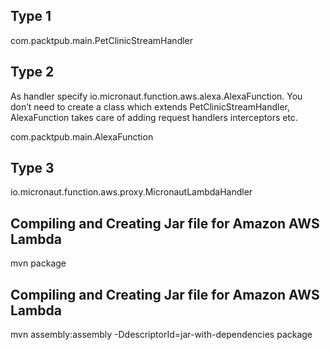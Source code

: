 

## Type 1
com.packtpub.main.PetClinicStreamHandler

## Type 2
As handler specify io.micronaut.function.aws.alexa.AlexaFunction. You don’t need to create a class which extends PetClinicStreamHandler, AlexaFunction takes care of adding request handlers interceptors etc.

com.packtpub.main.AlexaFunction

## Type 3
io.micronaut.function.aws.proxy.MicronautLambdaHandler

## Compiling and Creating Jar file for Amazon AWS Lambda
mvn package

## Compiling and Creating Jar file for Amazon AWS Lambda
mvn assembly:assembly -DdescriptorId=jar-with-dependencies package
